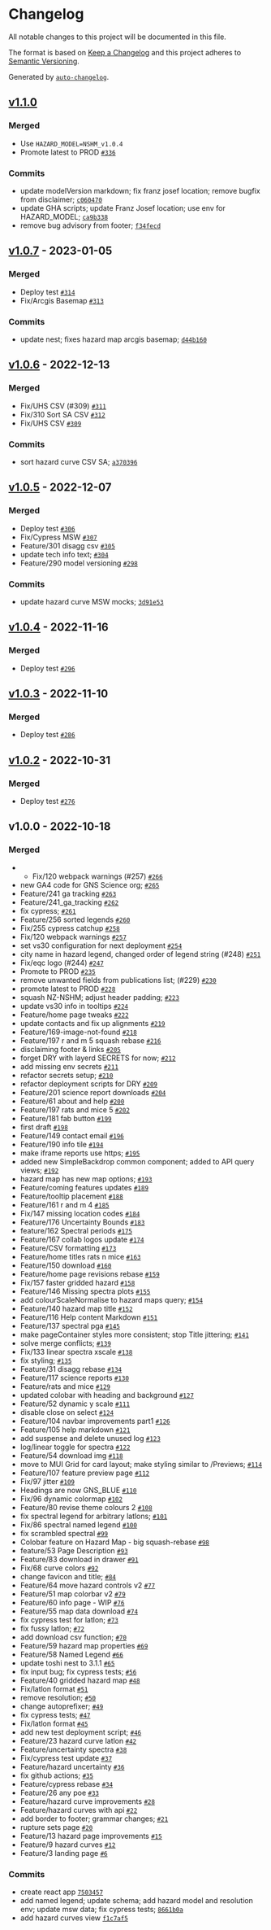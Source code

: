 # Changelog

All notable changes to this project will be documented in this file.

The format is based on [Keep a Changelog](https://keepachangelog.com/en/1.0.0/)
and this project adheres to [Semantic Versioning](https://semver.org/spec/v2.0.0.html).

Generated by [`auto-changelog`](https://github.com/CookPete/auto-changelog).

## [v1.1.0](https://github.com/GNS-Science/kororaa/compare/v1.0.7...v1.1.0)

### Merged

- Use `HAZARD_MODEL=NSHM_v1.0.4`
- Promote latest to PROD [`#336`](https://github.com/GNS-Science/kororaa/pull/336)

### Commits

- update modelVersion markdown; fix franz josef location; remove bugfix from disclaimer; [`c060470`](https://github.com/GNS-Science/kororaa/commit/c060470059a0dfd8c1bf7d15153899ea76c657ff)
- update GHA scripts; update Franz Josef location; use env for HAZARD_MODEL; [`ca9b338`](https://github.com/GNS-Science/kororaa/commit/ca9b3385ac8f2537daebdd117dce0b8db89a848c)
- remove bug advisory from footer; [`f34fecd`](https://github.com/GNS-Science/kororaa/commit/f34fecd5aecc8ddaf0906f1cba993c5df37dce4e)

## [v1.0.7](https://github.com/GNS-Science/kororaa/compare/v1.0.6...v1.0.7) - 2023-01-05

### Merged

- Deploy test [`#314`](https://github.com/GNS-Science/kororaa/pull/314)
- Fix/Arcgis Basemap [`#313`](https://github.com/GNS-Science/kororaa/pull/313)

### Commits

- update nest; fixes hazard map arcgis basemap; [`d44b160`](https://github.com/GNS-Science/kororaa/commit/d44b1603434ab04585aa1ebb1f8a9498a8838023)

## [v1.0.6](https://github.com/GNS-Science/kororaa/compare/v1.0.5...v1.0.6) - 2022-12-13

### Merged

- Fix/UHS CSV (#309) [`#311`](https://github.com/GNS-Science/kororaa/pull/311)
- Fix/310 Sort SA CSV [`#312`](https://github.com/GNS-Science/kororaa/pull/312)
- Fix/UHS CSV [`#309`](https://github.com/GNS-Science/kororaa/pull/309)

### Commits

- sort hazard curve CSV SA; [`a370396`](https://github.com/GNS-Science/kororaa/commit/a370396ff63530cc2ad872ce67623008c95a6013)

## [v1.0.5](https://github.com/GNS-Science/kororaa/compare/v1.0.4...v1.0.5) - 2022-12-07

### Merged

- Deploy test [`#306`](https://github.com/GNS-Science/kororaa/pull/306)
- Fix/Cypress MSW [`#307`](https://github.com/GNS-Science/kororaa/pull/307)
- Feature/301 disagg csv [`#305`](https://github.com/GNS-Science/kororaa/pull/305)
- update tech info text; [`#304`](https://github.com/GNS-Science/kororaa/pull/304)
- Feature/290 model versioning [`#298`](https://github.com/GNS-Science/kororaa/pull/298)

### Commits

- update hazard curve MSW mocks; [`3d91e53`](https://github.com/GNS-Science/kororaa/commit/3d91e534a8142158a342b967a12e76c952f797eb)

## [v1.0.4](https://github.com/GNS-Science/kororaa/compare/v1.0.3...v1.0.4) - 2022-11-16

### Merged

- Deploy test [`#296`](https://github.com/GNS-Science/kororaa/pull/296)

## [v1.0.3](https://github.com/GNS-Science/kororaa/compare/v1.0.2...v1.0.3) - 2022-11-10

### Merged

- Deploy test [`#286`](https://github.com/GNS-Science/kororaa/pull/286)

## [v1.0.2](https://github.com/GNS-Science/kororaa/compare/v1.0.0...v1.0.2) - 2022-10-31

### Merged

- Deploy test [`#276`](https://github.com/GNS-Science/kororaa/pull/276)

## v1.0.0 - 2022-10-18

### Merged

-  - Fix/120 webpack warnings (#257) [`#266`](https://github.com/GNS-Science/kororaa/pull/266)
- new GA4 code for GNS Science org; [`#265`](https://github.com/GNS-Science/kororaa/pull/265)
- Feature/241 ga tracking [`#263`](https://github.com/GNS-Science/kororaa/pull/263)
- Feature/241_ga_tracking [`#262`](https://github.com/GNS-Science/kororaa/pull/262)
- fix cypress; [`#261`](https://github.com/GNS-Science/kororaa/pull/261)
- Feature/256 sorted legends [`#260`](https://github.com/GNS-Science/kororaa/pull/260)
- Fix/255 cypress catchup [`#258`](https://github.com/GNS-Science/kororaa/pull/258)
- Fix/120 webpack warnings [`#257`](https://github.com/GNS-Science/kororaa/pull/257)
- set vs30 configuration for next deployment [`#254`](https://github.com/GNS-Science/kororaa/pull/254)
- city name in hazard legend, changed order of legend string (#248) [`#251`](https://github.com/GNS-Science/kororaa/pull/251)
- Fix/eqc logo (#244) [`#247`](https://github.com/GNS-Science/kororaa/pull/247)
- Promote to PROD [`#235`](https://github.com/GNS-Science/kororaa/pull/235)
- remove unwanted fields from publications list; (#229) [`#230`](https://github.com/GNS-Science/kororaa/pull/230)
- promote latest to PROD [`#228`](https://github.com/GNS-Science/kororaa/pull/228)
- squash NZ-NSHM; adjust header padding; [`#223`](https://github.com/GNS-Science/kororaa/pull/223)
- update vs30 info in tooltips [`#224`](https://github.com/GNS-Science/kororaa/pull/224)
- Feature/home page tweaks [`#222`](https://github.com/GNS-Science/kororaa/pull/222)
- update contacts and fix up alignments [`#219`](https://github.com/GNS-Science/kororaa/pull/219)
- Feature/169-image-not-found [`#218`](https://github.com/GNS-Science/kororaa/pull/218)
- Feature/197 r and m 5 squash rebase [`#216`](https://github.com/GNS-Science/kororaa/pull/216)
- disclaiming footer & links [`#205`](https://github.com/GNS-Science/kororaa/pull/205)
- forget DRY with layerd SECRETS for now; [`#212`](https://github.com/GNS-Science/kororaa/pull/212)
- add missing env secrets [`#211`](https://github.com/GNS-Science/kororaa/pull/211)
- refactor secrets setup; [`#210`](https://github.com/GNS-Science/kororaa/pull/210)
- refactor deployment scripts for DRY [`#209`](https://github.com/GNS-Science/kororaa/pull/209)
- Feature/201 science report downloads [`#204`](https://github.com/GNS-Science/kororaa/pull/204)
- Feature/61 about and help [`#200`](https://github.com/GNS-Science/kororaa/pull/200)
- Feature/197 rats and mice 5 [`#202`](https://github.com/GNS-Science/kororaa/pull/202)
- Feature/181 fab button [`#199`](https://github.com/GNS-Science/kororaa/pull/199)
- first draft [`#198`](https://github.com/GNS-Science/kororaa/pull/198)
- Feature/149 contact email [`#196`](https://github.com/GNS-Science/kororaa/pull/196)
- Feature/190 info tile [`#194`](https://github.com/GNS-Science/kororaa/pull/194)
- make iframe reports use https; [`#195`](https://github.com/GNS-Science/kororaa/pull/195)
- added new SimpleBackdrop common component; added to API query views; [`#192`](https://github.com/GNS-Science/kororaa/pull/192)
- hazard map has new map options; [`#193`](https://github.com/GNS-Science/kororaa/pull/193)
- Feature/coming features updates [`#189`](https://github.com/GNS-Science/kororaa/pull/189)
- Feature/tooltip placement [`#188`](https://github.com/GNS-Science/kororaa/pull/188)
- Feature/161 r and m 4 [`#185`](https://github.com/GNS-Science/kororaa/pull/185)
- Fix/147 missing location codes [`#184`](https://github.com/GNS-Science/kororaa/pull/184)
- Feature/176 Uncertainty Bounds [`#183`](https://github.com/GNS-Science/kororaa/pull/183)
- feature/162 Spectral periods  [`#175`](https://github.com/GNS-Science/kororaa/pull/175)
- Feature/167 collab logos update [`#174`](https://github.com/GNS-Science/kororaa/pull/174)
- Feature/CSV formatting [`#173`](https://github.com/GNS-Science/kororaa/pull/173)
- Feature/home titles rats n  mice [`#163`](https://github.com/GNS-Science/kororaa/pull/163)
- Feature/150 download [`#160`](https://github.com/GNS-Science/kororaa/pull/160)
- Feature/home page revisions rebase [`#159`](https://github.com/GNS-Science/kororaa/pull/159)
- Fix/157 faster gridded hazard [`#158`](https://github.com/GNS-Science/kororaa/pull/158)
- Feature/146 Missing spectra plots [`#155`](https://github.com/GNS-Science/kororaa/pull/155)
- add colourScaleNormalise to hazard maps query; [`#154`](https://github.com/GNS-Science/kororaa/pull/154)
- Feature/140 hazard map title [`#152`](https://github.com/GNS-Science/kororaa/pull/152)
- Feature/116 Help content Markdown [`#151`](https://github.com/GNS-Science/kororaa/pull/151)
- Feature/137 spectral pga [`#145`](https://github.com/GNS-Science/kororaa/pull/145)
- make pageContainer styles more consistent; stop Title jittering; [`#141`](https://github.com/GNS-Science/kororaa/pull/141)
- solve merge conflicts; [`#139`](https://github.com/GNS-Science/kororaa/pull/139)
- Fix/133 linear spectra xscale [`#138`](https://github.com/GNS-Science/kororaa/pull/138)
- fix styling; [`#135`](https://github.com/GNS-Science/kororaa/pull/135)
- Feature/31 disagg rebase [`#134`](https://github.com/GNS-Science/kororaa/pull/134)
- Feature/117 science reports [`#130`](https://github.com/GNS-Science/kororaa/pull/130)
- Feature/rats and mice [`#129`](https://github.com/GNS-Science/kororaa/pull/129)
- updated colobar with heading and background [`#127`](https://github.com/GNS-Science/kororaa/pull/127)
- Feature/52 dynamic y scale [`#111`](https://github.com/GNS-Science/kororaa/pull/111)
- disable close on select [`#124`](https://github.com/GNS-Science/kororaa/pull/124)
- Feature/104 navbar improvements part1 [`#126`](https://github.com/GNS-Science/kororaa/pull/126)
- Feature/105 help markdown [`#121`](https://github.com/GNS-Science/kororaa/pull/121)
- add suspense and delete unused log [`#123`](https://github.com/GNS-Science/kororaa/pull/123)
- log/linear toggle for spectra [`#122`](https://github.com/GNS-Science/kororaa/pull/122)
- Feature/54 download img [`#118`](https://github.com/GNS-Science/kororaa/pull/118)
- move to MUI Grid for card layout; make styling similar to /Previews; [`#114`](https://github.com/GNS-Science/kororaa/pull/114)
- Feature/107 feature preview page [`#112`](https://github.com/GNS-Science/kororaa/pull/112)
- Fix/97 jitter [`#109`](https://github.com/GNS-Science/kororaa/pull/109)
- Headings are now GNS_BLUE [`#110`](https://github.com/GNS-Science/kororaa/pull/110)
- Fix/96 dynamic colormap [`#102`](https://github.com/GNS-Science/kororaa/pull/102)
- Feature/80 revise theme colours 2 [`#108`](https://github.com/GNS-Science/kororaa/pull/108)
- fix spectral legend for arbitrary latlons; [`#101`](https://github.com/GNS-Science/kororaa/pull/101)
- Fix/86 spectral named legend [`#100`](https://github.com/GNS-Science/kororaa/pull/100)
- fix scrambled spectral [`#99`](https://github.com/GNS-Science/kororaa/pull/99)
- Colobar feature on Hazard Map - big squash-rebase [`#98`](https://github.com/GNS-Science/kororaa/pull/98)
- feature/53 Page Description [`#93`](https://github.com/GNS-Science/kororaa/pull/93)
- Feature/83 download in drawer [`#91`](https://github.com/GNS-Science/kororaa/pull/91)
- Fix/68 curve colors [`#92`](https://github.com/GNS-Science/kororaa/pull/92)
- change favicon and title; [`#84`](https://github.com/GNS-Science/kororaa/pull/84)
- Feature/64 move hazard controls v2 [`#77`](https://github.com/GNS-Science/kororaa/pull/77)
- Feature/51 map colorbar v2 [`#79`](https://github.com/GNS-Science/kororaa/pull/79)
- Feature/60 info page - WIP  [`#76`](https://github.com/GNS-Science/kororaa/pull/76)
- Feature/55 map data download [`#74`](https://github.com/GNS-Science/kororaa/pull/74)
- fix cypress test for latlon; [`#73`](https://github.com/GNS-Science/kororaa/pull/73)
- fix fussy latlon; [`#72`](https://github.com/GNS-Science/kororaa/pull/72)
- add download csv function; [`#70`](https://github.com/GNS-Science/kororaa/pull/70)
- Feature/59 hazard map properties [`#69`](https://github.com/GNS-Science/kororaa/pull/69)
- Feature/58 Named Legend [`#66`](https://github.com/GNS-Science/kororaa/pull/66)
- update toshi nest to 3.1.1 [`#65`](https://github.com/GNS-Science/kororaa/pull/65)
- fix input bug; fix cypress tests; [`#56`](https://github.com/GNS-Science/kororaa/pull/56)
- Feature/40 gridded hazard map [`#48`](https://github.com/GNS-Science/kororaa/pull/48)
- Fix/latlon format [`#51`](https://github.com/GNS-Science/kororaa/pull/51)
- remove resolution; [`#50`](https://github.com/GNS-Science/kororaa/pull/50)
- change autoprefixer; [`#49`](https://github.com/GNS-Science/kororaa/pull/49)
- fix cypress tests; [`#47`](https://github.com/GNS-Science/kororaa/pull/47)
- Fix/latlon format [`#45`](https://github.com/GNS-Science/kororaa/pull/45)
- add new test deployment script; [`#46`](https://github.com/GNS-Science/kororaa/pull/46)
- Feature/23 hazard curve latlon [`#42`](https://github.com/GNS-Science/kororaa/pull/42)
- Feature/uncertainty spectra [`#38`](https://github.com/GNS-Science/kororaa/pull/38)
- Fix/cypress test update [`#37`](https://github.com/GNS-Science/kororaa/pull/37)
- Feature/hazard uncertainty [`#36`](https://github.com/GNS-Science/kororaa/pull/36)
- fix github actions; [`#35`](https://github.com/GNS-Science/kororaa/pull/35)
- Feature/cypress rebase [`#34`](https://github.com/GNS-Science/kororaa/pull/34)
- Feature/26 any poe [`#33`](https://github.com/GNS-Science/kororaa/pull/33)
- Feature/hazard curve improvements [`#28`](https://github.com/GNS-Science/kororaa/pull/28)
- Feature/hazard curves with api [`#22`](https://github.com/GNS-Science/kororaa/pull/22)
- add border to footer; grammar changes; [`#21`](https://github.com/GNS-Science/kororaa/pull/21)
- rupture sets page [`#20`](https://github.com/GNS-Science/kororaa/pull/20)
- Feature/13 hazard page improvements [`#15`](https://github.com/GNS-Science/kororaa/pull/15)
- Feature/9 hazard curves [`#12`](https://github.com/GNS-Science/kororaa/pull/12)
- Feature/3 landing page [`#6`](https://github.com/GNS-Science/kororaa/pull/6)

### Commits

- create react app [`7503457`](https://github.com/GNS-Science/kororaa/commit/7503457296c34bc74b9a3fd4354d548b66a1ef34)
- add named legend; update schema; add hazard model and resolution env; update msw data; fix cypress tests; [`8661b0a`](https://github.com/GNS-Science/kororaa/commit/8661b0a73d5de523c32173459a0548dce3dd2957)
- add hazard curves view [`f1c7af5`](https://github.com/GNS-Science/kororaa/commit/f1c7af5b484195e5bd57c786a6c6b1a46c6c2704)
